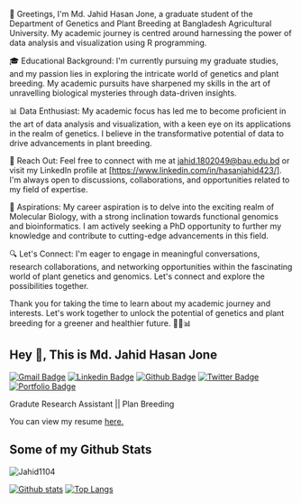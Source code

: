 🌱 Greetings, 
I'm Md. Jahid Hasan Jone, a graduate student of the Department of Genetics and Plant Breeding at Bangladesh Agricultural University. My academic journey is centred around harnessing the power of data analysis and visualization using R programming.

🎓 Educational Background:
I'm currently pursuing my graduate studies, and my passion lies in exploring the intricate world of genetics and plant breeding. My academic pursuits have sharpened my skills in the art of unravelling biological mysteries through data-driven insights.

📊 Data Enthusiast:
My academic focus has led me to become proficient in the art of data analysis and visualization, with a keen eye on its applications in the realm of genetics. I believe in the transformative potential of data to drive advancements in plant breeding.

📧 Reach Out:
Feel free to connect with me at jahid.1802049@bau.edu.bd or visit my LinkedIn profile at [https://www.linkedin.com/in/hasanjahid423/]. I'm always open to discussions, collaborations, and opportunities related to my field of expertise.

🌿 Aspirations:
My career aspiration is to delve into the exciting realm of Molecular Biology, with a strong inclination towards functional genomics and bioinformatics. I am actively seeking a PhD opportunity to further my knowledge and contribute to cutting-edge advancements in this field.

🔍 Let's Connect:
I'm eager to engage in meaningful conversations, research collaborations, and networking opportunities within the fascinating world of plant genetics and genomics. Let's connect and explore the possibilities together.

Thank you for taking the time to learn about my academic journey and interests. Let's work together to unlock the potential of genetics and plant breeding for a greener and healthier future. 🌿🔬📊

<!---
Jahid1104/Jahid1104 is a ✨ special ✨ repository because its `README.md` (this file) appears on your GitHub profile.
You can click the Preview link to take a look at your changes.
--->


## Hey 👋, This is Md. Jahid Hasan Jone
[![Gmail Badge](https://img.shields.io/badge/-hasanjahid1104@gmail.com-c14438?style=flat&logo=Gmail&logoColor=white&link=mailto:hasanjahid1104@gmail.com)](mailto:hasanjahid1104@gmail.com) 
[![Linkedin Badge](https://img.shields.io/badge/-hasanjahid423-0072b1?style=flat&logo=Linkedin&logoColor=white&link=https://www.linkedin.com/in/hasanjahid423/)](https://www.linkedin.com/in/hasanjahid423/) [![Github Badge](https://img.shields.io/badge/-Jahid1104-grey?style=flat&logo=github&logoColor=white&link=https://github.com/Jahid1104/)](https://www.github.com/Jahid1104/) [![Twitter Badge](https://img.shields.io/badge/-hasanjahid423-00acee?style=flat&logo=twitter&logoColor=white&link=https://twitter.com/hasanjahid423/)](https://www.twitter.com/hasanjahid423/) [![Portfolio Badge](https://img.shields.io/badge/portfolio-web-blue?style=flat&link=https://jahid-jone.netlify.app/#/home/)](https://jahid-jone.netlify.app/#/home/) <p align='left'>Gradute Research Assistant || Plan Breeding </p><p align='left'> You can view my resume <a href='https://drive.google.com/file/d/1ptaTn1p4n6lNZMuBnceuhHPpSmKtPWbA/view?usp=drivesdk ' target=_blank><u>here</u>.</a></p>
## Some of my Github Stats
<p align=left> <img src=https://komarev.com/ghpvc/?username=Jahid1104 alt=Jahid1104 /> </p>

[![Github stats](https://github-readme-stats.vercel.app/api?username=Jahid1104&show_icons=true&include_all_commits=true)](https://github.com/Jahid1104/github-readme-stats)
[![Top Langs](https://github-readme-stats.vercel.app/api/top-langs/?username=Jahid1104&layout=compact)](https://github.com/Jahid1104/github-readme-stats)
